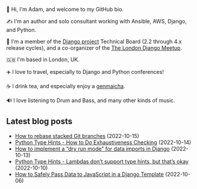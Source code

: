 <p>👋 Hi, I'm Adam, and welcome to my GitHub bio.<p>✍️ I'm an author and solo consultant working with Ansible, AWS, Django, and Python.<p>🦄 I'm a member of the <a class="reference external" href="https://www.djangoproject.com/foundation/teams/">Django project</a> Technical Board (2.2 through 4.x release cycles), and a co-organizer of the <a class="reference external" href="https://www.djangolondon.com/">The London Django Meetup</a>.<p>🇬🇧 I'm based in London, UK.<p>✈️ I love to travel, especially to Django and Python conferences!<p>☕️ I drink tea, and especially enjoy a <a class="reference external" href="https://en.wikipedia.org/wiki/Genmaicha">genmaicha</a>.<p>🔊 I love listening to Drum and Bass, and many other kinds of music.</p></p></p></p></p></p></p>

## Latest blog posts

* [How to rebase stacked Git branches](https://adamj.eu/tech/2022/10/15/how-to-rebase-stacked-git-branches/) (2022-10-15)
* [Python Type Hints - How to Do Exhaustiveness Checking](https://adamj.eu/tech/2022/10/14/python-type-hints-exhuastiveness-checking/) (2022-10-14)
* [How to implement a “dry run mode” for data imports in Django](https://adamj.eu/tech/2022/10/13/dry-run-mode-for-data-imports-in-django/) (2022-10-13)
* [Python Type Hints - Lambdas don’t support type hints, but that’s okay](https://adamj.eu/tech/2022/10/10/python-type-hints-lambda-incompatible/) (2022-10-10)
* [How to Safely Pass Data to JavaScript in a Django Template](https://adamj.eu/tech/2022/10/06/how-to-safely-pass-data-to-javascript-in-a-django-template/) (2022-10-06)